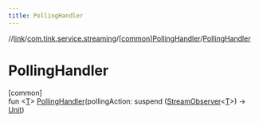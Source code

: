 ```yaml
---
title: PollingHandler
---
```

//[link](../../../index.html)/[com.tink.service.streaming](../index.html)/[[common]PollingHandler](index.html)/[PollingHandler](-polling-handler.html)



# PollingHandler



[common]\
fun &lt;[T](index.html)&gt; [PollingHandler](-polling-handler.html)(pollingAction: suspend ([StreamObserver](../../com.tink.service.streaming.publisher/[common]-stream-observer/index.html)&lt;[T](index.html)&gt;) -&gt; [Unit](https://kotlinlang.org/api/latest/jvm/stdlib/kotlin/-unit/index.html))





